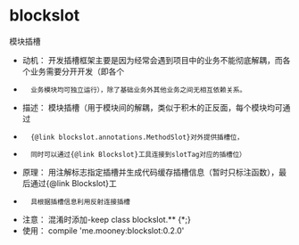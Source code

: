 # blockslot
模块插槽
* 动机： 开发插槽框架主要是因为经常会遇到项目中的业务不能彻底解耦，而各个业务需要分开开发（即各个
*       业务模块均可独立运行），除了基础业务外其他业务之间无相互依赖关系。
* 描述： 模块插槽（用于模块间的解耦，类似于积木的正反面，每个模块均可通过
*       {@link blockslot.annotations.MethodSlot}对外提供插槽位，
*       同时可以通过{@link Blockslot}工具连接到slotTag对应的插槽位）
* 原理： 用注解标志指定插槽并生成代码缓存插槽信息（暂时只标注函数），最后通过{@link Blockslot}工
*       具根据插槽信息利用反射连接插槽
* 注意： 混淆时添加-keep class blockslot.** {*;}
* 使用： compile 'me.mooney:blockslot:0.2.0'

